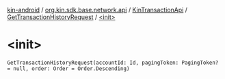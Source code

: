 [kin-android](../../../index.md) / [org.kin.sdk.base.network.api](../../index.md) / [KinTransactionApi](../index.md) / [GetTransactionHistoryRequest](index.md) / [&lt;init&gt;](./-init-.md)

# &lt;init&gt;

`GetTransactionHistoryRequest(accountId: Id, pagingToken: PagingToken? = null, order: Order = Order.Descending)`
